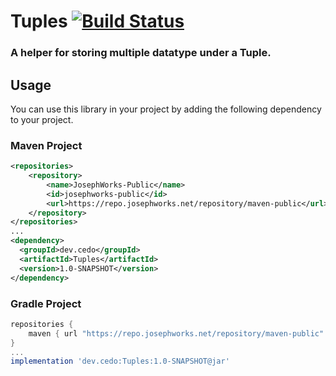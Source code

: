 # Tuples [![Build Status](https://ci.josephworks.net/job/Tuples/badge/icon?style=flat-square)](https://ci.josephworks.net/job/Tuples/)

### A helper for storing multiple datatype under a Tuple.

## Usage

You can use this library in your project by adding the following dependency to your project.

### Maven Project

```xml
<repositories>
    <repository>
        <name>JosephWorks-Public</name>
        <id>josephworks-public</id>
        <url>https://repo.josephworks.net/repository/maven-public</url>
    </repository>
</repositories>
...
<dependency>
  <groupId>dev.cedo</groupId>
  <artifactId>Tuples</artifactId>
  <version>1.0-SNAPSHOT</version>
</dependency>
```

### Gradle Project

```groovy
repositories {
    maven { url "https://repo.josephworks.net/repository/maven-public" }
}
...
implementation 'dev.cedo:Tuples:1.0-SNAPSHOT@jar'
```